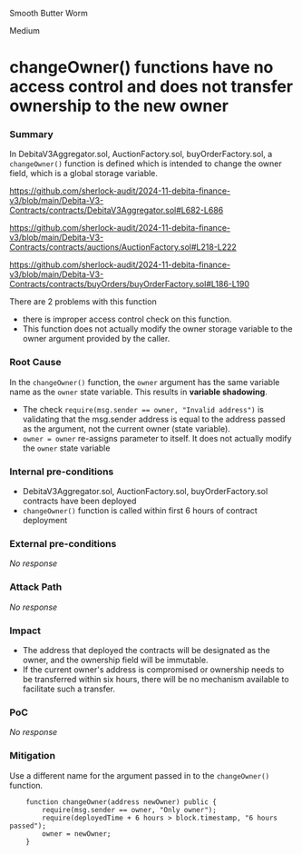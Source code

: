 Smooth Butter Worm

Medium

# changeOwner() functions have no access control and does not transfer ownership to the new owner

### Summary

In DebitaV3Aggregator.sol, AuctionFactory.sol, buyOrderFactory.sol, a `changeOwner()` function is defined which is intended to change the owner field, which is a global storage variable. 

https://github.com/sherlock-audit/2024-11-debita-finance-v3/blob/main/Debita-V3-Contracts/contracts/DebitaV3Aggregator.sol#L682-L686

https://github.com/sherlock-audit/2024-11-debita-finance-v3/blob/main/Debita-V3-Contracts/contracts/auctions/AuctionFactory.sol#L218-L222

https://github.com/sherlock-audit/2024-11-debita-finance-v3/blob/main/Debita-V3-Contracts/contracts/buyOrders/buyOrderFactory.sol#L186-L190

There are 2 problems with this function
- there is  improper access control check on this function.
- This function does not actually modify the owner storage variable to the owner argument provided by the caller.

### Root Cause

In the `changeOwner()` function, the `owner` argument has the same variable name as the `owner` state variable. This results in **variable shadowing**. 

- The check `require(msg.sender == owner, "Invalid address")` is validating that the msg.sender address is equal to the address passed as the argument, not the current owner (state variable).
- `owner = owner` re-assigns parameter to itself. It does not actually modify the `owner` state variable

### Internal pre-conditions

- DebitaV3Aggregator.sol, AuctionFactory.sol, buyOrderFactory.sol contracts have been deployed
- `changeOwner()` function is called within first 6 hours of contract deployment

### External pre-conditions

_No response_

### Attack Path

_No response_

### Impact

- The address that deployed the contracts will be designated as the owner, and the ownership field will be immutable.
- If the current owner's address is compromised or ownership needs to be transferred within six hours, there will be no mechanism available to facilitate such a transfer.

### PoC

_No response_

### Mitigation

Use a different name for the argument passed in to the `changeOwner()` function.

```solidity
    function changeOwner(address newOwner) public {
        require(msg.sender == owner, "Only owner");
        require(deployedTime + 6 hours > block.timestamp, "6 hours passed");
        owner = newOwner;
    }
```